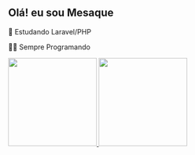 ## Olá! eu sou Mesaque

 🌱 Estudando Laravel/PHP
 
 👨‍💻 Sempre Programando
 
 <a href="https://github.com/titiushadow">
  <img height="180em" src="https://github-readme-stats.vercel.app/api?username=titiushadow&show_icons=true&theme=dark&include_all_commits=true&count_private=true"/>
  <img height="180em" src="https://github-readme-stats.vercel.app/api/top-langs/?username=titiushadow&layout=compact&langs_count=7&theme=dark"/>
</div>
